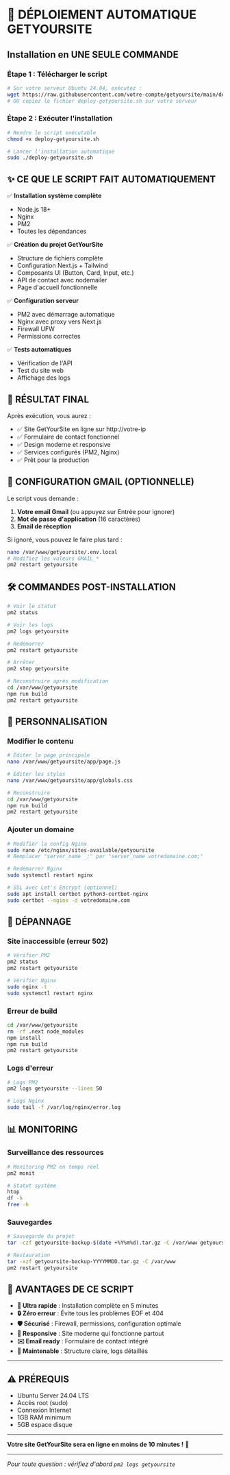 # 🚀 DÉPLOIEMENT AUTOMATIQUE GETYOURSITE

## Installation en UNE SEULE COMMANDE

### Étape 1 : Télécharger le script
```bash
# Sur votre serveur Ubuntu 24.04, exécutez :
wget https://raw.githubusercontent.com/votre-compte/getyoursite/main/deploy-getyoursite.sh
# OU copiez le fichier deploy-getyoursite.sh sur votre serveur
```

### Étape 2 : Exécuter l'installation
```bash
# Rendre le script exécutable
chmod +x deploy-getyoursite.sh

# Lancer l'installation automatique
sudo ./deploy-getyoursite.sh
```

## ✨ CE QUE LE SCRIPT FAIT AUTOMATIQUEMENT

✅ **Installation système complète**
- Node.js 18+ 
- Nginx
- PM2
- Toutes les dépendances

✅ **Création du projet GetYourSite**
- Structure de fichiers complète
- Configuration Next.js + Tailwind
- Composants UI (Button, Card, Input, etc.)
- API de contact avec nodemailer
- Page d'accueil fonctionnelle

✅ **Configuration serveur**
- PM2 avec démarrage automatique
- Nginx avec proxy vers Next.js
- Firewall UFW
- Permissions correctes

✅ **Tests automatiques**
- Vérification de l'API
- Test du site web
- Affichage des logs

## 🎯 RÉSULTAT FINAL

Après exécution, vous aurez :
- ✅ Site GetYourSite en ligne sur http://votre-ip
- ✅ Formulaire de contact fonctionnel
- ✅ Design moderne et responsive
- ✅ Services configurés (PM2, Nginx)
- ✅ Prêt pour la production

## 📧 CONFIGURATION GMAIL (OPTIONNELLE)

Le script vous demande :
1. **Votre email Gmail** (ou appuyez sur Entrée pour ignorer)
2. **Mot de passe d'application** (16 caractères)
3. **Email de réception**

Si ignoré, vous pouvez le faire plus tard :
```bash
nano /var/www/getyoursite/.env.local
# Modifiez les valeurs GMAIL_*
pm2 restart getyoursite
```

## 🛠️ COMMANDES POST-INSTALLATION

```bash
# Voir le statut
pm2 status

# Voir les logs
pm2 logs getyoursite

# Redémarrer
pm2 restart getyoursite

# Arrêter
pm2 stop getyoursite

# Reconstruire après modification
cd /var/www/getyoursite
npm run build
pm2 restart getyoursite
```

## 🔧 PERSONNALISATION

### Modifier le contenu
```bash
# Éditer la page principale
nano /var/www/getyoursite/app/page.js

# Éditer les styles
nano /var/www/getyoursite/app/globals.css

# Reconstruire
cd /var/www/getyoursite
npm run build
pm2 restart getyoursite
```

### Ajouter un domaine
```bash
# Modifier la config Nginx
sudo nano /etc/nginx/sites-available/getyoursite
# Remplacer "server_name _;" par "server_name votredomaine.com;"

# Redémarrer Nginx
sudo systemctl restart nginx

# SSL avec Let's Encrypt (optionnel)
sudo apt install certbot python3-certbot-nginx
sudo certbot --nginx -d votredomaine.com
```

## 🚨 DÉPANNAGE

### Site inaccessible (erreur 502)
```bash
# Vérifier PM2
pm2 status
pm2 restart getyoursite

# Vérifier Nginx
sudo nginx -t
sudo systemctl restart nginx
```

### Erreur de build
```bash
cd /var/www/getyoursite
rm -rf .next node_modules
npm install
npm run build
pm2 restart getyoursite
```

### Logs d'erreur
```bash
# Logs PM2
pm2 logs getyoursite --lines 50

# Logs Nginx
sudo tail -f /var/log/nginx/error.log
```

## 📊 MONITORING

### Surveillance des ressources
```bash
# Monitoring PM2 en temps réel
pm2 monit

# Statut système
htop
df -h
free -h
```

### Sauvegardes
```bash
# Sauvegarde du projet
tar -czf getyoursite-backup-$(date +%Y%m%d).tar.gz -C /var/www getyoursite

# Restauration
tar -xzf getyoursite-backup-YYYYMMDD.tar.gz -C /var/www
pm2 restart getyoursite
```

## 🎉 AVANTAGES DE CE SCRIPT

- **🚀 Ultra rapide** : Installation complète en 5 minutes
- **🔒 Zéro erreur** : Évite tous les problèmes EOF et 404
- **🛡️ Sécurisé** : Firewall, permissions, configuration optimale
- **📱 Responsive** : Site moderne qui fonctionne partout
- **✉️ Email ready** : Formulaire de contact intégré
- **🔧 Maintenable** : Structure claire, logs détaillés

---

## ⚠️ PRÉREQUIS

- Ubuntu Server 24.04 LTS
- Accès root (sudo)
- Connexion Internet
- 1GB RAM minimum
- 5GB espace disque

---

**Votre site GetYourSite sera en ligne en moins de 10 minutes !** 🚀

---

*Pour toute question : vérifiez d'abord `pm2 logs getyoursite`*